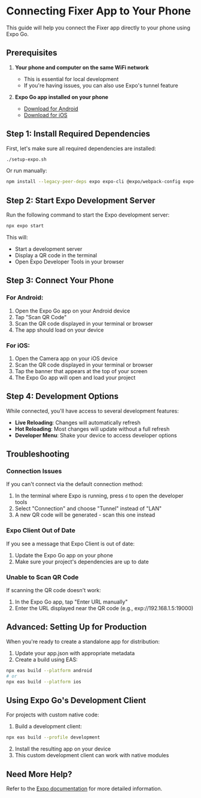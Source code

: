# Connecting Fixer App to Your Phone

This guide will help you connect the Fixer app directly to your phone using Expo Go.

## Prerequisites

1. **Your phone and computer on the same WiFi network**
   - This is essential for local development
   - If you're having issues, you can also use Expo's tunnel feature

2. **Expo Go app installed on your phone**
   - [Download for Android](https://play.google.com/store/apps/details?id=host.exp.exponent)
   - [Download for iOS](https://apps.apple.com/app/expo-go/id982107779)

## Step 1: Install Required Dependencies

First, let's make sure all required dependencies are installed:

```bash
./setup-expo.sh
```

Or run manually:

```bash
npm install --legacy-peer-deps expo expo-cli @expo/webpack-config expo-dev-client expo-updates
```

## Step 2: Start Expo Development Server

Run the following command to start the Expo development server:

```bash
npx expo start
```

This will:
- Start a development server
- Display a QR code in the terminal
- Open Expo Developer Tools in your browser

## Step 3: Connect Your Phone

### For Android:

1. Open the Expo Go app on your Android device
2. Tap "Scan QR Code" 
3. Scan the QR code displayed in your terminal or browser
4. The app should load on your device

### For iOS:

1. Open the Camera app on your iOS device
2. Scan the QR code displayed in your terminal or browser
3. Tap the banner that appears at the top of your screen
4. The Expo Go app will open and load your project

## Step 4: Development Options

While connected, you'll have access to several development features:

- **Live Reloading**: Changes will automatically refresh
- **Hot Reloading**: Most changes will update without a full refresh
- **Developer Menu**: Shake your device to access developer options

## Troubleshooting

### Connection Issues

If you can't connect via the default connection method:

1. In the terminal where Expo is running, press `d` to open the developer tools
2. Select "Connection" and choose "Tunnel" instead of "LAN"
3. A new QR code will be generated - scan this one instead

### Expo Client Out of Date

If you see a message that Expo Client is out of date:

1. Update the Expo Go app on your phone
2. Make sure your project's dependencies are up to date

### Unable to Scan QR Code

If scanning the QR code doesn't work:

1. In the Expo Go app, tap "Enter URL manually"
2. Enter the URL displayed near the QR code (e.g., exp://192.168.1.5:19000)

## Advanced: Setting Up for Production

When you're ready to create a standalone app for distribution:

1. Update your app.json with appropriate metadata
2. Create a build using EAS:

```bash
npx eas build --platform android
# or
npx eas build --platform ios
```

## Using Expo Go's Development Client

For projects with custom native code:

1. Build a development client:

```bash
npx eas build --profile development
```

2. Install the resulting app on your device
3. This custom development client can work with native modules

## Need More Help?

Refer to the [Expo documentation](https://docs.expo.dev/get-started/installation/) for more detailed information.